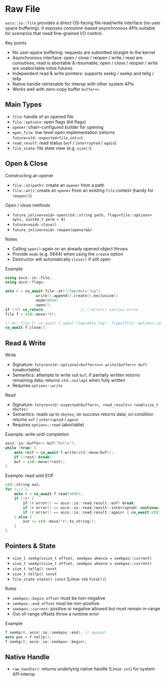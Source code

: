 # Raw File

`asco::io::file` provides a direct OS-facing file read/write interface (no user space buffering). It exposes coroutine-based asynchronous APIs suitable for scenarios that need fine-grained I/O control.

Key points

- No user‑space buffering: requests are submitted straight to the kernel
- Asynchronous interface: open / close / reopen / write / read are coroutines; read is abortable & resumable; open / close / reopen / write are unabortable inline futures
- Independent read & write pointers: supports seekg / seekp and tellg / tellp
- Native handle retrievable for interop with other system APIs
- Works well with zero-copy buffer `buffer<>`

## Main Types

- `file`: handle of an opened file
- `file::options`: open flags (bit flags)
- `opener`: chain-configured builder for opening
- `open_file`: low-level open implementation (returns `future<std::expected<file,int>>`)
- `read_result`: read status (`eof` / `interrupted` / `again`)
- `file_state`: file state view (e.g. `size()`)

## Open & Close

Constructing an opener

- `file::at(path)`: create an `opener` from a path
- `file::at()`: create an `opener` from an existing `file` context (handy for `reopen()`)

Open / close methods

- `future_inline<void> open(std::string path, flags<file::options> opts, uint64_t perm = 0)`
- `future<void> close()`
- `future_inline<void> reopen(opener&&)`

Notes

- Calling `open()` again on an already opened object throws
- Provide `mode` (e.g. 0644) when using the `create` option
- Destructor will automatically `close()` if still open

Example

```cpp
using asco::io::file;
using asco::flags;

auto r = co_await file::at("/tmp/data.log")
             .write().append().create().exclusive()
             .mode(0644)
             .open();
if (!r) co_return;                // r.error() carries errno
file f = std::move(*r);

// Or: file f; co_await f.open("/tmp/data.log", flags{file::options::write}, 0644);
co_await f.close();
```

## Read & Write

Write

- Signature: `future<std::optional<buffer<>>> write(buffer<> buf)` (unabortable)
- Semantics: attempts to write out `buf`; if partially written returns remaining data; returns `std::nullopt` when fully written
- Requires `options::write`

Read

- Signature: `future<std::expected<buffer<>, read_result>> read(size_t nbytes)`
- Semantics: reads up to `nbytes`; on success returns data; on condition returns `eof` / `interrupted` / `again`
- Requires `options::read` (abortable)

Example: write until completion

```cpp
asco::io::buffer<> buf("hello");
while (true) {
    auto rest = co_await f.write(std::move(buf));
    if (!rest) break;
    buf = std::move(*rest);
}
```

Example: read until EOF

```cpp
std::string out;
for (;;) {
    auto r = co_await f.read(4096);
    if (!r) {
        if (r.error() == asco::io::read_result::eof) break;
        if (r.error() == asco::io::read_result::interrupted) continue;
        if (r.error() == asco::io::read_result::again) { co_await std::suspend_always{}; continue; }
    } else {
        out += std::move(*r).to_string();
    }
}
```

## Pointers & State

- `size_t seekg(ssize_t offset, seekpos whence = seekpos::current)`
- `size_t seekp(ssize_t offset, seekpos whence = seekpos::current)`
- `size_t tellg() const`
- `size_t tellp() const`
- `file_state state() const` (Linux: via `fstat()`)

Rules

- `seekpos::begin`: `offset` must be non-negative
- `seekpos::end`: `offset` must be non-positive
- `seekpos::current`: positive or negative allowed but must remain in-range
- Out-of-range offsets throw a runtime error

Example

```cpp
f.seekp(0, asco::io::seekpos::end); // append
auto pos = f.tellp();
f.seekg(0, asco::io::seekpos::begin);
```

## Native Handle

- `raw_handle()`: returns underlying native handle (Linux: `int`) for system API interop
